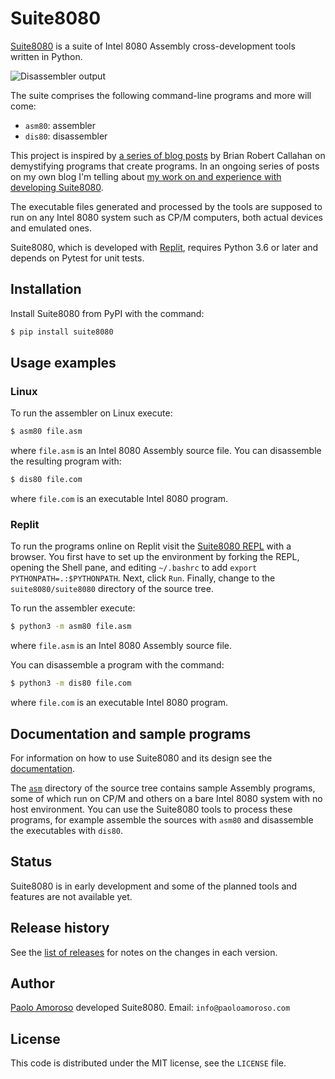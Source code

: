 # Suite8080

[Suite8080](https://github.com/pamoroso/suite8080) is a suite of Intel 8080 Assembly cross-development tools written in Python.

![Disassembler output](https://raw.githubusercontent.com/pamoroso/suite8080/master/suite8080.jpg)

The suite comprises the following command-line programs and more will come:

* `asm80`: assembler
* `dis80`: disassembler

This project is inspired by [a series of blog posts](https://briancallahan.net/blog/20210407.html) by Brian Robert Callahan on demystifying programs that create programs. In an ongoing series of posts on my own blog I'm telling about [my work on and experience with developing Suite8080](https://blog.paoloamoroso.com/search/label/Suite8080).

The executable files generated and processed by the tools are supposed to run on any Intel 8080 system such as CP/M computers, both actual devices and emulated ones.

Suite8080, which is developed with [Replit](https://replit.com), requires Python 3.6 or later and depends on Pytest for unit tests.


## Installation

Install Suite8080 from PyPI with the command:

```bash
$ pip install suite8080
```


## Usage examples

### Linux

To run the assembler on Linux execute:

```bash
$ asm80 file.asm
```

where `file.asm` is an Intel 8080 Assembly source file. You can disassemble the resulting program with:

```bash
$ dis80 file.com
```

where `file.com` is an executable Intel 8080 program.


### Replit

To run the programs online on Replit visit the [Suite8080 REPL](https://replit.com/@PaoloAmoroso/suite8080) with a browser. You first have to set up the environment by forking the REPL, opening the Shell pane, and editing `~/.bashrc` to add `export PYTHONPATH=.:$PYTHONPATH`. Next, click `Run`. Finally, change to the `suite8080/suite8080` directory of the source tree.

To run the assembler execute:
```bash
$ python3 -m asm80 file.asm
```
where `file.asm` is an Intel 8080 Assembly source file.

You can disassemble a program with the command:

```bash
$ python3 -m dis80 file.com
```

where `file.com` is an executable Intel 8080 program.




## Documentation and sample programs

For information on how to use Suite8080 and its design see the [documentation](https://suite8080.readthedocs.io).

The [`asm`](https://github.com/pamoroso/suite8080/tree/master/asm) directory of the source tree contains sample Assembly programs, some of which run on CP/M and others on a bare Intel 8080 system with no host environment. You can use the Suite8080 tools to process these programs, for example assemble the sources with `asm80` and disassemble the executables with `dis80`.


## Status

Suite8080 is in early development and some of the planned tools and features are not available yet.


## Release history

See the [list of releases](https://github.com/pamoroso/suite8080/releases) for notes on the changes in each version.


## Author

[Paolo Amoroso](https://www.paoloamoroso.com/) developed Suite8080. Email: `info@paoloamoroso.com`


## License

This code is distributed under the MIT license, see the `LICENSE` file.

